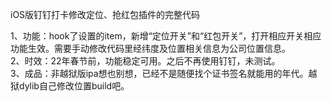 iOS版钉钉打卡修改定位、抢红包插件的完整代码

1、功能：hook了设置的item，新增“定位开关”和“红包开关”，打开相应开关相应功能生效。需要手动修改代码里经纬度及位置相关信息为公司位置信息。<br />
2、时效：22年春节前，功能稳定可用。之后不再使用钉钉，未测试。<br />
3、成品：非越狱版ipa想也别想，已经不是随便找个证书签名就能用的年代。越狱dylib自己修改位置build吧。
